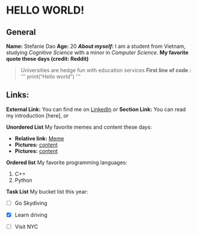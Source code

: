 # HELLO WORLD!

## General
**Name:** Stefanie Dao
**Age:** 20
***About myself:*** I am a student from Vietnam, studying *Cognitive Science* with a minor in *Computer Science*.
**My favorite quote these days (credit: Reddit)**
> Universities are hedge fun with education services 
**First line of __code__ :**
''' 
print("Hello world")
'''

##  Links:
**External Link:** You can find me on [LinkedIn](https://www.linkedin.com/in/stefanie-dao/) *or*
**Section Link:** You can read my introduction [here], *or*

**Unordered List** My favorite memes and content these days:
- **Relative link:** [Meme](IMG_1947.jpg)
- **Pictures:** [content](https://imgur.com/EwPHOT4)
- **Pictures:** [content](https://imgur.com/AEDDxTV)


**Ordered list** My favorite programming languages:
1. C++
2. Python

**Task List** My bucket list this year:
- [ ] Go Skydiving
- [x] Learn driving
- [ ] Visit NYC 


